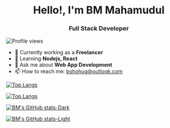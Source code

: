 <h1 align='center'> Hello!, I'm BM Mahamudul </h1>
<h3 align='center'> Full Stack Developer </h1>

![Profile views](https://gpvc.arturio.dev/bshohug)  


- 🔭 Currently working as a **Freelancer** 
- 🌱 Learning **Nodejs, React** 
- 💬 Ask me about **Web App Development** 
- 📫 How to reach me: bshohug@outlook.com 



[![Top Langs](https://github-readme-stats.vercel.app/api/top-langs/?username=bshohug&layout=compact&theme=algolia#gh-dark-mode-only)](https://github.com/anuraghazra/github-readme-stats#gh-dark-mode-only) 

[![Top Langs](https://github-readme-stats.vercel.app/api/top-langs/?username=bshohug&layout=compact&theme=default#gh-light-mode-only)](https://github.com/anuraghazra/github-readme-stats#gh-light-mode-only) 

[![BM's GitHub stats-Dark](https://github-readme-stats.vercel.app/api?username=bshohug&show_icons=true&theme=algolia#gh-dark-mode-only)](https://github.com/anuraghazra/github-readme-stats#gh-dark-mode-only) 

[![BM's GitHub stats-Light](https://github-readme-stats.vercel.app/api?username=bshohug&show_icons=true&theme=default#gh-light-mode-only)](https://github.com/anuraghazra/github-readme-stats#gh-light-mode-only)

